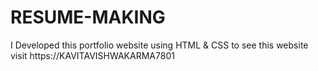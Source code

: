 # RESUME-MAKING
I Developed this portfolio website using HTML &amp; CSS  to see this website  visit https://KAVITAVISHWAKARMA7801
